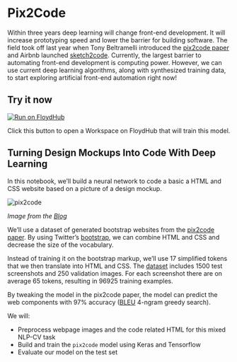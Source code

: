 # Pix2Code

Within three years deep learning will change front-end development. It will increase prototyping speed and lower the barrier for building software. The field took off last year when Tony Beltramelli introduced the [pix2code paper](https://arxiv.org/abs/1705.07962) and Airbnb launched [sketch2code](https://airbnb.design/sketching-interfaces/). Currently, the largest barrier to automating front-end development is computing power. However, we can use current deep learning algorithms, along with synthesized training data, to start exploring artificial front-end automation right now!

## Try it now

[![Run on FloydHub](https://static.floydhub.com/button/button.svg)](https://floydhub.com/run?template=https://github.com/floydhub/pix2code-template)

Click this button to open a Workspace on FloydHub that will train this model.

## Turning Design Mockups Into Code With Deep Learning

In this notebook, we’ll build a neural network to code a basic a HTML and CSS website based on a picture of a design mockup.

![pix2code](https://blog.floydhub.com/content/images/2018/04/bootstrap_overview.gif)

*Image from the [Blog](https://blog.floydhub.com/turning-design-mockups-into-code-with-deep-learning/)*


We’ll use a dataset of generated bootstrap websites from the [pix2code paper](https://arxiv.org/abs/1705.07962). By using Twitter’s [bootstrap](https://getbootstrap.com/), we can combine HTML and CSS and decrease the size of the vocabulary.

Instead of training it on the bootstrap markup, we’ll use 17 simplified tokens that we then translate into HTML and CSS. The [dataset](https://github.com/tonybeltramelli/pix2code/tree/master/datasets) includes 1500 test screenshots and 250 validation images. For each screenshot there are on average 65 tokens, resulting in 96925 training examples.

By tweaking the model in the pix2code paper, the model can predict the web components with 97% accuracy ([BLEU](https://en.wikipedia.org/wiki/BLEU) 4-ngram greedy search).

We will:

- Preprocess webpage images and the code related HTML for this mixed NLP-CV task
- Build and train the `pix2code` model using Keras and Tensorflow
- Evaluate our model on the test set
